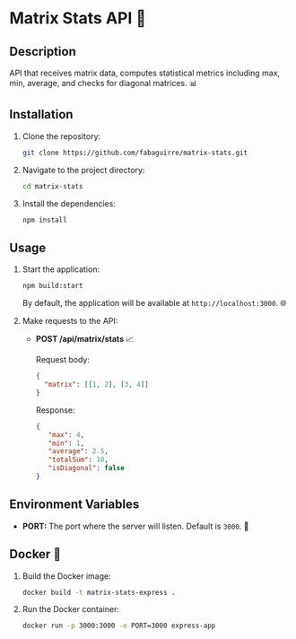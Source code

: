 # Matrix Stats API 🚀

## Description

API that receives matrix data, computes statistical metrics including max, min, average, and checks for diagonal matrices. 📊

## Installation

1. Clone the repository:

   ```bash
   git clone https://github.com/fabaguirre/matrix-stats.git
   ```

2. Navigate to the project directory:

   ```bash
   cd matrix-stats
   ```

3. Install the dependencies:

   ```bash
   npm install
   ```

## Usage

1. Start the application:

   ```bash
   npm build:start
   ```

   By default, the application will be available at `http://localhost:3000`. 🌐

2. Make requests to the API:

   - **POST /api/matrix/stats** 📈

     Request body:

     ```json
     {
       "matrix": [[1, 2], [3, 4]]
     }
     ```

     Response:

     ```json
     {
        "max": 4,
        "min": 1,
        "average": 2.5,
        "totalSum": 10,
        "isDiagonal": false
     }
     ```

## Environment Variables

- **PORT:** The port where the server will listen. Default is `3000`. 🌟

## Docker 🐳

1. Build the Docker image:

    ```bash
    docker build -t matrix-stats-express . 
    ```

2. Run the Docker container:

    ```bash
    docker run -p 3000:3000 -e PORT=3000 express-app  
    ```